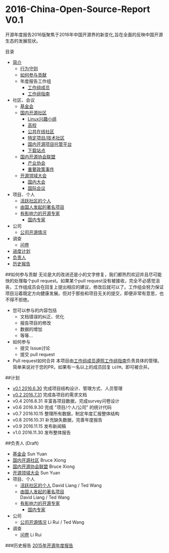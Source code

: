 # 2016-China-Open-Source-Report V0.1

开源年度报告2016版聚焦于2016年中国开源界的新变化,旨在全面的反映中国开源生态的发展现状。 

目录
- [简介](README.md)
  - [行为守则](code-of-conduct.md)
  - [如何参与贡献](#如何参与贡献)
  - 年度报告工作组
    - [工作组成员](workgroup.md)
    - [工作组指南](workgroup_guideline.md)
- 社区、会议
  - [基金会](community/fundation.md)
  - [国内开源社区](community/community.md)
    - [Linux兴趣小组](community/community.md#Linux兴趣小组)
    - [高校](community/community.md#高校)
    - [公共在线社区](community/community.md#公共在线社区)
    - [特定项目/技术社区](community/community.md#特定项目-技术社区)
    - [国内开源项目托管平台](community/community.md#国内开源项目托管平台)
    - [下载站点](community/community.md#下载站点)
  - [国内开源协会联盟](community/orgnization.md)
    - [产业协会](community/orgnization.md#产业协会)
    - [重要政策事件](community/orgnization.md#重要政策事件)
  - [开源领域大会](community/conference.md) 
    - [国内大会](community/conference.md#开源领域国内大会)
    - [国际会议](community/conference.md#开源领域国际会议)
- 项目、个人
  - [活跃社区的个人](project/individual.md)
  - [由国人发起的著名项目](project/project.md)
  - [有影响力的开源专家](project/famous.md)
    - [国内专家](project/famous.md#国内)
- 公司
  - [公司开源情况](company/READEME.md)
- 调查
  - [问卷](survey/README.md)
- [进度计划](#计划)
- [负责人](#负责人)
- [历史报告](#历史报告)

##如何参与贡献
无论是大的改进还是小的文字修复，我们都热烈欢迎并且尽可能快的处理每个pull request。如果某个pull request没有被接收，完全不必感觉沮丧，工作组成员会在回复上提出相应的建议，修改后就可以了。工作组会努力保证项目沿着既定方向健康发展。但对于那些和项目无关的提交，即便非常有意思，也不得不拒绝。
- 您可以参与的内容包括
  - 文档错误的纠正、优化
  - 报告项目的修改
  - 数据的增加
  - 等等... 
- 如何参与
  - 提交 Issue讨论
  - 提交 pull request
- Pull request如何合并
  本项目由[工作组成员](workgroup.md)[遵照工作组指南](workgroup_guildline.md)负责具体的管理。
  简单来说对于您的PR，如果有一名以上的成员回复 `LGTM`，即可被合并。


##计划
- [v0.1 2016.6.30](https://github.com/kaiyuanshe/2016-China-Open-Source-Report/issues/2)
  完成项目结构设计、管理方式、人员管理
- [v0.2 2016.7.31](https://github.com/kaiyuanshe/2016-China-Open-Source-Report/issues/12)
  完成各项目的需求文档
- v0.4 2016.8.31
  丰富各项目数据，完成survey问卷设计
- v0.6 2016.9.30
  完成 "项目/个人/公司" 的统计代码
- v0.7 2016.10.15
  整理所有数据，制定年度汇报整体结构
- v0.8 2016.10.31
  补充缺失数据，完善年度报告
- v0.9 2016.11.15
  发布新闻稿
- v1.0 2016.11.30
  发布整体报告

##负责人
(Draft)
- [基金会](community/fundation.md)
  Sun Yuan
- [国内开源社区](community/community.md)
  Bruce Xiong
- [国内开源协会联盟](community/orgnization.md)
  Bruce Xiong
- [开源领域大会](community/conference.md) 
  Sun Yuan
- 项目、个人
  - [活跃社区的个人](project/individual.md)
   David Liang / Ted Wang
  - [由国人发起的著名项目](project/project.md)  
   David Liang  / Ted Wang
  - [有影响力的开源专家](project/famous.md)
    - [国内专家](project/famous.md#国内)
- 公司
  - [公司开源情况](company/READEME.md)
    Li Rui / Ted Wang
- 调查
  - [问卷](survey/README.md)
    Li Rui

###历史报告
[2015年开源年度报告](https://github.com/kaiyuanshe/2015-China-Open-Source-Report)
